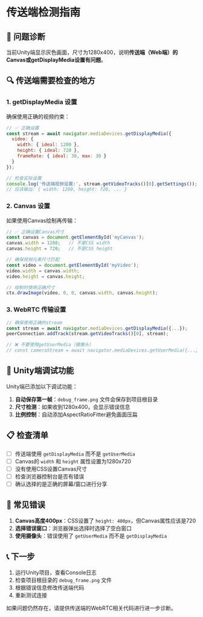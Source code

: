 # 传送端检测指南

## 🎯 问题诊断

当前Unity端显示灰色画面，尺寸为1280x400，说明**传送端（Web端）的Canvas或getDisplayMedia设置有问题**。

## 🔍 传送端需要检查的地方

### 1. getDisplayMedia 设置

确保使用正确的视频约束：

```javascript
// ✅ 正确设置
const stream = await navigator.mediaDevices.getDisplayMedia({
  video: {
    width: { ideal: 1280 },
    height: { ideal: 720 },
    frameRate: { ideal: 30, max: 30 }
  }
});

// 检查实际设置
console.log('传送端视频设置:', stream.getVideoTracks()[0].getSettings());
// 应该输出: { width: 1280, height: 720, ... }
```

### 2. Canvas 设置

如果使用Canvas绘制再传输：

```javascript
// ✅ 正确设置Canvas尺寸
const canvas = document.getElementById('myCanvas');
canvas.width = 1280;   // 不是CSS width
canvas.height = 720;   // 不是CSS height

// 确保视频元素尺寸匹配
const video = document.getElementById('myVideo');
video.width = canvas.width;
video.height = canvas.height;

// 绘制时使用正确尺寸
ctx.drawImage(video, 0, 0, canvas.width, canvas.height);
```

### 3. WebRTC 传输设置

```javascript
// 确保使用正确的stream
const stream = await navigator.mediaDevices.getDisplayMedia({...});
peerConnection.addTrack(stream.getVideoTracks()[0], stream);

// ❌ 不要使用getUserMedia（摄像头）
// const cameraStream = await navigator.mediaDevices.getUserMedia({...});
```

## 🔧 Unity端调试功能

Unity端已添加以下调试功能：

1. **自动保存第一帧**：`debug_frame.png` 文件会保存到项目根目录
2. **尺寸检测**：如果收到1280x400，会显示错误信息
3. **比例控制**：自动添加AspectRatioFitter避免画面压扁

## 📋 检查清单

- [ ] 传送端使用 `getDisplayMedia` 而不是 `getUserMedia`
- [ ] Canvas的 `width` 和 `height` 属性设置为1280x720
- [ ] 没有使用CSS设置Canvas尺寸
- [ ] 检查浏览器控制台是否有错误
- [ ] 确认选择的是正确的屏幕/窗口进行分享

## 🚨 常见错误

1. **Canvas高度400px**：CSS设置了 `height: 400px`，但Canvas属性应该是720
2. **选择错误窗口**：浏览器弹出选择时选择了空白窗口
3. **使用摄像头**：错误使用了 `getUserMedia` 而不是 `getDisplayMedia`

## 📞 下一步

1. 运行Unity项目，查看Console日志
2. 检查项目根目录的 `debug_frame.png` 文件
3. 根据错误信息修改传送端代码
4. 重新测试连接

如果问题仍然存在，请提供传送端的WebRTC相关代码进行进一步诊断。
